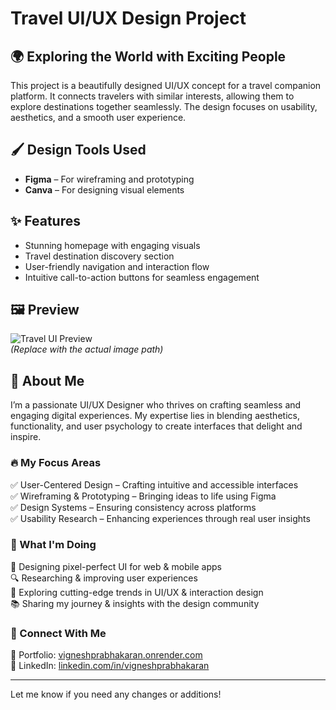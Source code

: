 # Travel UI/UX Design Project

## 🌍 Exploring the World with Exciting People

This project is a beautifully designed UI/UX concept for a travel companion platform. It connects travelers with similar interests, allowing them to explore destinations together seamlessly. The design focuses on usability, aesthetics, and a smooth user experience.

## 🖌️ Design Tools Used
- **Figma** – For wireframing and prototyping
- **Canva** – For designing visual elements

## ✨ Features
- Stunning homepage with engaging visuals
- Travel destination discovery section
- User-friendly navigation and interaction flow
- Intuitive call-to-action buttons for seamless engagement

## 🖼️ Preview
![Travel UI Preview](./path-to-your-image.jpg)  
*(Replace with the actual image path)*

## 🎨 About Me
I’m a passionate UI/UX Designer who thrives on crafting seamless and engaging digital experiences. My expertise lies in blending aesthetics, functionality, and user psychology to create interfaces that delight and inspire.

### 🔥 My Focus Areas
✅ User-Centered Design – Crafting intuitive and accessible interfaces  
✅ Wireframing & Prototyping – Bringing ideas to life using Figma  
✅ Design Systems – Ensuring consistency across platforms  
✅ Usability Research – Enhancing experiences through real user insights  

### 🚀 What I'm Doing
🌟 Designing pixel-perfect UI for web & mobile apps  
🔍 Researching & improving user experiences  
📌 Exploring cutting-edge trends in UI/UX & interaction design  
📚 Sharing my journey & insights with the design community  

### 🔗 Connect With Me
📌 Portfolio: [vigneshprabhakaran.onrender.com](https://vigneshprabhakaran.onrender.com/)  
📌 LinkedIn: [linkedin.com/in/vigneshprabhakaran](https://www.linkedin.com/in/vigneshprabhakaran/)  

---

Let me know if you need any changes or additions!

